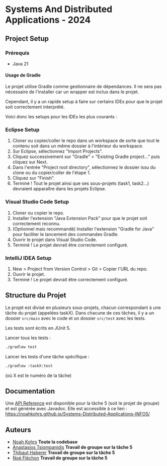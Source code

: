 # Systems And Distributed Applications - 2024

## Project Setup

### Prérequis
- Java 21
#### Usage de Gradle
Le projet utilise Gradle comme gestionnaire de dépendances. Il ne sera pas nécessaire de l'installer car un wrapper est inclus dans le projet.

Cependant, il y a un rapide setup à faire sur certains IDEs pour que le projet soit correctement interprété.

Voici donc les setups pour les IDEs les plus courants :

### Eclipse Setup
1. Cloner ou copier/coller le repo dans un workspace de sorte que tout le contenu soit dans un même dossier à l'intérieur du workspace.
2. Sur Eclipse, sélectionnez "Import Projects".
3. Cliquez successivement sur "Gradle" > "Existing Gradle project..." puis cliquez sur Next.
4. Dans l'entrée "Project root directory", sélectionnez le dossier issu du clone ou du copier/coller de l'étape 1.
5. Cliquez sur "Finish".
6. Terminé ! Tout le projet ainsi que ses sous-projets (task1, task2...) devraient apparaître dans les projets Eclipse.

### Visual Studio Code Setup
1. Cloner ou copier le repo.
2. Installer l'extension "Java Extension Pack" pour que le projet soit correctement reconnu.
3. (Optionnel mais recommandé) Installer l'extension "Gradle for Java" pour faciliter le lancement des commandes Gradle.
4. Ouvrir le projet dans Visual Studio Code.
5. Terminé ! Le projet devrait être correctement configuré.

### IntelliJ IDEA Setup
1. New > Project from Version Control > Git > Copier l'URL du repo.
2. Ouvrir le projet.
3. Terminé ! Le projet devrait être correctement configuré.

## Structure du Projet
Le projet est divisé en plusieurs sous-projets, chacun correspondant à une tâche du projet (appelées taskX).
Dans chacune de ces tâches, il y a un dossier `src/main` avec le code et un dossier `src/test` avec les tests.

Les tests sont écrits en JUnit 5.

Lancer tous les tests :
```bash
./gradlew test
```

Lancer les tests d'une tâche spécifique :
```bash
./gradlew :taskX:test
```
(où X est le numéro de la tâche)

## Documentation
Une [API Reference](https://noahkohrs.github.io/Systems-Distributed-Applications-INFO5/) est disponible pour la tâche 5 (soit le projet de groupe) et est générée avec Javadoc.
Elle est accessible à ce lien : https://noahkohrs.github.io/Systems-Distributed-Applications-INFO5/

## Auteurs
- [Noah Kohrs](https://github.com/noahkohrs) **Toute la codebase**
- [Anastasios Tsiompanidis](https://github.com/AnastasiosTsio) **Travail de groupe sur la tâche 5**
- [Thibaut Haberer](https://github.com/ThibHab) **Travail de groupe sur la tâche 5**
- [Noé Fléchon](https://github.com/flechonn) **Travail de groupe sur la tâche 5**
